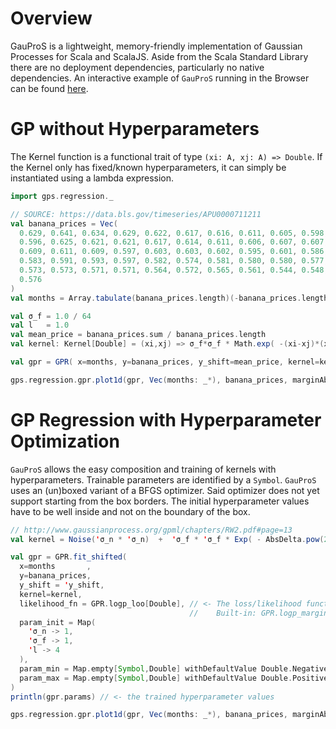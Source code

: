 # Overview
GauProS is a lightweight, memory-friendly implementation of Gaussian Processes for Scala and ScalaJS.
Aside from the Scala Standard Library there are no deployment dependencies, particularly no native
dependencies. An interactive example of `GauProS` running in the Browser can be found [here](
  https://dirktoewe.github.io/gaupros_sandbox/gaupros_sandbox-0.1.0.html#QxfmC0GxF/xDsMFRP/MzM0JrYVZCRryQQ/GDQkK0bpBDc8HQQs6U2UNlX/VDHjRsQy0nP0OXA35D3T8wQ6gCx0P2vh5DualsQ/Db50P1zkZDnnzoRAhN9UL+yH5EG+qsQtosf0Qp+NpDrDdoRCyWR0PAe3pEMdEjQ8w/50RJBlBEBS1qREJ8vkQOqBhEbkmrQ4b0DURqCdlDlf1DRHphxkO2BcNEhYaxQ50uMUSKl7VDiOof
).

# GP without Hyperparameters
The Kernel function is a functional trait of type `(xi: A, xj: A) => Double`. If the Kernel only has fixed/known
hyperparameters, it can simply be instantiated using a lambda expression.

```scala
import gps.regression._

// SOURCE: https://data.bls.gov/timeseries/APU0000711211
val banana_prices = Vec(
  0.629, 0.641, 0.634, 0.629, 0.622, 0.617, 0.616, 0.611, 0.605, 0.598, 0.561, 0.571, 0.586, 0.587, 0.575, 0.580, 0.571, 0.577, 0.583, 0.576, 0.573, 0.580, 0.581, 0.587,
  0.596, 0.625, 0.621, 0.621, 0.617, 0.614, 0.611, 0.606, 0.607, 0.607, 0.598, 0.599, 0.604, 0.603, 0.607, 0.603, 0.599, 0.605, 0.604, 0.595, 0.597, 0.602, 0.600, 0.606,
  0.609, 0.611, 0.609, 0.597, 0.603, 0.603, 0.602, 0.595, 0.601, 0.586, 0.587, 0.592, 0.595, 0.599, 0.597, 0.597, 0.603, 0.607, 0.606, 0.608, 0.606, 0.582, 0.592, 0.585,
  0.583, 0.591, 0.593, 0.597, 0.582, 0.574, 0.581, 0.580, 0.580, 0.577, 0.575, 0.580, 0.581, 0.573, 0.586, 0.574, 0.570, 0.569, 0.567, 0.562, 0.575, 0.570, 0.573, 0.576,
  0.573, 0.573, 0.571, 0.571, 0.564, 0.572, 0.565, 0.561, 0.544, 0.548, 0.551, 0.558, 0.568, 0.574, 0.582, 0.578, 0.575, 0.575, 0.575, 0.569, 0.573, 0.574, 0.566, 0.577,
  0.576
)
val months = Array.tabulate(banana_prices.length)(-banana_prices.length + 1.0 + _)

val σ_f = 1.0 / 64
val l   = 1.0
val mean_price = banana_prices.sum / banana_prices.length
val kernel: Kernel[Double] = (xi,xj) => σ_f*σ_f * Math.exp( -(xi-xj)*(xi-xj) / (2*l*l) )

val gpr = GPR( x=months, y=banana_prices, y_shift=mean_price, kernel=kernel )

gps.regression.gpr.plot1d(gpr, Vec(months: _*), banana_prices, marginAbs=0.5, marginRel=0.0)
```

# GP Regression with Hyperparameter Optimization
`GauProS` allows the easy composition and training of kernels with hyperparameters.
Trainable parameters are identified by a `Symbol`. `GauProS` uses an (un)boxed variant
of a BFGS optimizer. Said optimizer does not yet support starting from the box borders.
The initial hyperparameter values have to be well inside and not on the boundary of
the box.

```scala
// http://www.gaussianprocess.org/gpml/chapters/RW2.pdf#page=13
val kernel = Noise('σ_n * 'σ_n)  +  'σ_f * 'σ_f * Exp( - AbsDelta.pow(2.0) / (2 * 'l * 'l) )

val gpr = GPR.fit_shifted(
  x=months       ,
  y=banana_prices,
  y_shift = 'y_shift,
  kernel=kernel,
  likelihood_fn = GPR.logp_loo[Double], // <- The loss/likelihood function used for optimization.
                                        //    Built-in: GPR.logp_marginal and GPR.logp_loo
  param_init = Map(
    'σ_n -> 1,
    'σ_f -> 1,
    'l -> 4
  ),
  param_min = Map.empty[Symbol,Double] withDefaultValue Double.NegativeInfinity,
  param_max = Map.empty[Symbol,Double] withDefaultValue Double.PositiveInfinity
)
println(gpr.params) // <- the trained hyperparameter values

gps.regression.gpr.plot1d(gpr, Vec(months: _*), banana_prices, marginAbs=0.5, marginRel=0.0)
```
